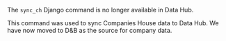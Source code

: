 The `sync_ch` Django command is no longer available in Data Hub.

This command was used to sync Companies House data to Data Hub. We have now moved to D&B as the source for company data.
